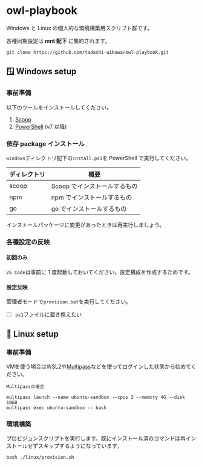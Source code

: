 # owl-playbook

Windows と Linux の個人的な環境構築用スクリプト群です。

各種同期設定は **mnt 配下** に集約されます。

```console
git clone https://github.com/tadashi-aikawa/owl-playbook.git
```

## 🪟 Windows setup

### 事前準備

以下のツールをインストールしてください。

1. [Scoop](https://github.com/lukesampson/scoop)
2. [PowerShell](https://github.com/PowerShell/PowerShell/releases) (v7 以降)

### 依存 package インストール

`windows`ディレクトリ配下の`install.ps1`を PowerShell で実行してください。

| ディレクトリ | 概要                         |
| ------------ | ---------------------------- |
| scoop        | Scoop でインストールするもの |
| npm          | npm でインストールするもの   |
| go           | go でインストールするもの    |

インストールパッケージに変更があったときは再実行しましょう。

### 各種設定の反映

#### 初回のみ

`VS Code`は事前に 1 度起動しておいてください。設定構成を作成するためです。

#### 設定反映

管理者モードで`provision.bat`を実行してください。

- [ ] `ps1`ファイルに置き換えたい

## 🐧 Linux setup

### 事前準備

VMを使う場合はWSL2や[Multipass]などを使ってログインした状態から始めてください。

`Multipassの場合`
```console
multipass launch --name ubuntu-sandbox --cpus 2 --memory 4G --disk 10GB
multipass exec ubuntu-sandbox -- bash
```

### 環境構築

プロビジョンスクリプトを実行します。既にインストール済のコマンドは再インストールせずスキップするようになっています。

```console
bash ./linux/provision.sh
```

[Multipass]: https://multipass.run/
